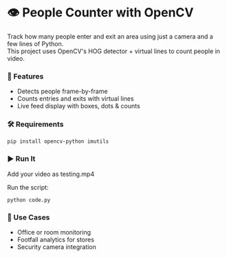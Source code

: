 # 👁️ People Counter with OpenCV

Track how many people enter and exit an area using just a camera and a few lines of Python.  
This project uses OpenCV's HOG detector + virtual lines to count people in video.

### 🚀 Features
- Detects people frame-by-frame  
- Counts entries and exits with virtual lines  
- Live feed display with boxes, dots & counts  

### 🛠️ Requirements
```bash
pip install opencv-python imutils
```

### ▶️ Run It
Add your video as testing.mp4  

Run the script:  

```python code.py``` 

### 🎯 Use Cases
- Office or room monitoring  
- Footfall analytics for stores  
- Security camera integration
